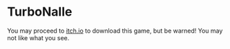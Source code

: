 # TurboNalle
You may proceed to [itch.io](https://game-not-found.itch.io/turbonalle) to download this game, 
but be warned! You may not like what you see.
